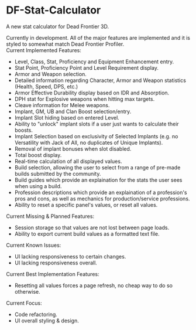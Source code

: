 # DF-Stat-Calculator
A new stat calculator for Dead Frontier 3D.

Currently in development. All of the major features are implemented and it is styled to somewhat match Dead Frontier Profiler.  
Current Implemented Features:
  - Level, Class, Stat, Proficiency and Equipment Enhancement entry.
  - Stat Point, Proficiency Point and Level Requirement display.
  - Armor and Weapon selection.
  - Detailed information regarding Character, Armor and Weapon statistics (Health, Speed, DPS, etc.)
  - Armor Effective Durability display based on IDR and Absorption.
  - DPH stat for Explosive weapons when hitting max targets.
  - Cleave information for Melee weapons.
  - Implant, GM, UB and Clan Boost selection/entry.
  - Implant Slot hiding based on entered Level.
  - Ability to "unlock" implant slots if a user just wants to calculate their boosts.
  - Implant Selection based on exclusivity of Selected Implants (e.g. no Versatility with Jack of All, no duplicates of Unique Implants).
  - Removal of implant bonuses when slot disabled.
  - Total boost display.
  - Real-time calculation of all displayed values.
  - Build selection, allowing the user to select from a range of pre-made builds submitted by the community.
  - Build guides which provide an explaination for the stats the user sees when using a build.
  - Profession descriptions which provide an explaination of a profession's pros and cons, as well as mechanics for production/service professions.
  - Ability to reset a specific panel's values, or reset all values.

Current Missing & Planned Features:
  - Session storage so that values are not lost between page loads.
  - Ability to export current build values as a formatted text file.
  
Current Known Issues:
  - UI lacking responsiveness to certain changes.
  - UI lacking responsiveness overall.
  
Current Best Implementation Features:
  - Resetting all values forces a page refresh, no cheap way to do so otherwise.
  
Current Focus:
  - Code refactoring.
  - UI overall styling & design.
